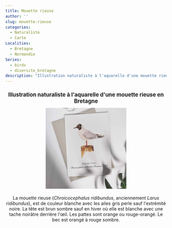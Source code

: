 ```yaml
---
title: Mouette rieuse
author: ''
slug: mouette-rieuse
categories:
  - Naturaliste
  - Carte
Localities:
  - Bretagne
  - Normandie
Series: 
  - birds
  - diversite_bretagne
description: "Illustration naturaliste à l'aquarelle d'une mouette rieuse en Bretagne"
---
```

<center>
<h1 style="font-size: 120%">Illustration naturaliste à l'aquarelle d'une mouette rieuse en Bretagne</h1>

<img alt="[Aquarelle d'une mouette rieuse]" src="mouette-rieuse-featured-image.jpg" width=50%> 
<br>
<br>
La mouette rieuse (<i>Chroicocephalus ridibundus</i>, anciennement <i>Larus ridibundus</i>), est de couleur blanche avec les ailes gris perle sauf l'extrémité noire. La tête est brun sombre sauf en hiver où elle est blanche avec une tache noirâtre derrière l'œil. Les pattes sont orange ou rouge-orangé. Le bec est orangé à rouge sombre.
</center>